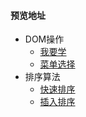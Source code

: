 #### 预览地址  
* DOM操作 
    * [我要学](https://qiuzp94.github.io/daily-JS/dom/iwantToLearn.html)
    * [菜单选择](https://qiuzp94.github.io/daily-JS/dom/menuSelection.html)
* 排序算法
    * [快速排序](https://qiuzp94.github.io/daily-JS/sort/quickSort.html)  
    * [插入排序](https://qiuzp94.github.io/daily-JS/sort/insertionSort.html)  
